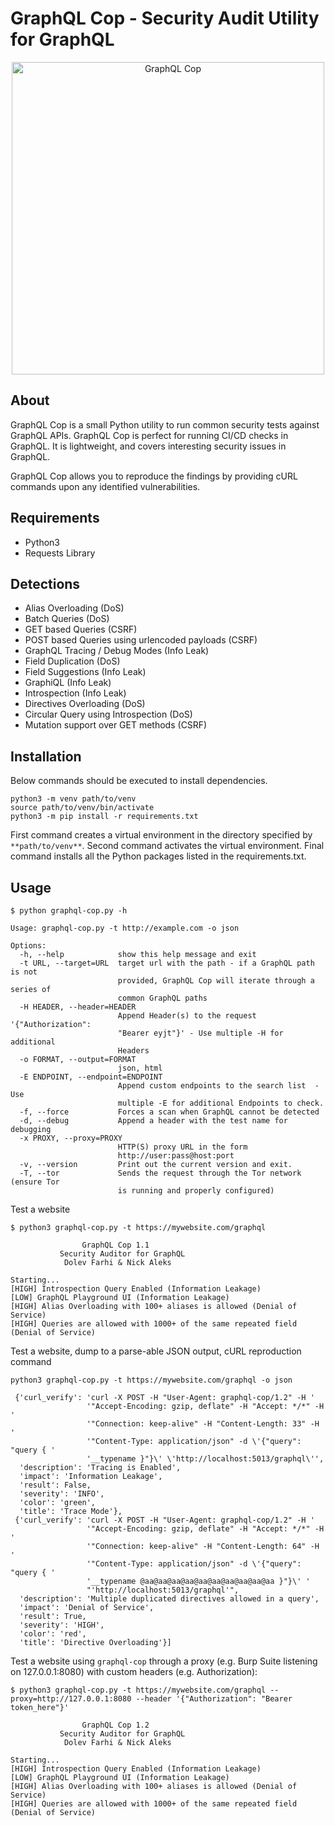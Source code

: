 # GraphQL Cop - Security Audit Utility for GraphQL

<p align="center">
  <img src="https://github.com/dolevf/graphql-cop/blob/main/static/images/logo.png?raw=true" width="500px" alt="GraphQL Cop"/>
</p>

## About

GraphQL Cop is a small Python utility to run common security tests against GraphQL APIs. GraphQL Cop is perfect for running CI/CD checks in GraphQL. It is lightweight, and covers interesting security issues in GraphQL.

GraphQL Cop allows you to reproduce the findings by providing cURL commands upon any identified vulnerabilities.

## Requirements

- Python3
- Requests Library

## Detections

- Alias Overloading (DoS)
- Batch Queries (DoS)
- GET based Queries (CSRF)
- POST based Queries using urlencoded payloads (CSRF)
- GraphQL Tracing / Debug Modes (Info Leak)
- Field Duplication (DoS)
- Field Suggestions (Info Leak)
- GraphiQL (Info Leak)
- Introspection (Info Leak)
- Directives Overloading (DoS)
- Circular Query using Introspection (DoS)
- Mutation support over GET methods (CSRF)

## Installation
Below commands should be executed to install dependencies.
```
python3 -m venv path/to/venv
source path/to/venv/bin/activate
python3 -m pip install -r requirements.txt
```
First command creates a virtual environment in the directory specified by `**path/to/venv**`.
Second command activates the virtual environment. 
Final command installs all the Python packages listed in the requirements.txt.

## Usage

```
$ python graphql-cop.py -h

Usage: graphql-cop.py -t http://example.com -o json

Options:
  -h, --help            show this help message and exit
  -t URL, --target=URL  target url with the path - if a GraphQL path is not
                        provided, GraphQL Cop will iterate through a series of
                        common GraphQL paths
  -H HEADER, --header=HEADER
                        Append Header(s) to the request '{"Authorization":
                        "Bearer eyjt"}' - Use multiple -H for additional
                        Headers
  -o FORMAT, --output=FORMAT
                        json, html
  -E ENDPOINT, --endpoint=ENDPOINT
                        Append custom endpoints to the search list  - Use
                        multiple -E for additional Endpoints to check.
  -f, --force           Forces a scan when GraphQL cannot be detected
  -d, --debug           Append a header with the test name for debugging
  -x PROXY, --proxy=PROXY
                        HTTP(S) proxy URL in the form
                        http://user:pass@host:port
  -v, --version         Print out the current version and exit.
  -T, --tor             Sends the request through the Tor network (ensure Tor
                        is running and properly configured)
```

Test a website

```
$ python3 graphql-cop.py -t https://mywebsite.com/graphql

                GraphQL Cop 1.1
           Security Auditor for GraphQL
            Dolev Farhi & Nick Aleks

Starting...
[HIGH] Introspection Query Enabled (Information Leakage)
[LOW] GraphQL Playground UI (Information Leakage)
[HIGH] Alias Overloading with 100+ aliases is allowed (Denial of Service)
[HIGH] Queries are allowed with 1000+ of the same repeated field (Denial of Service)
```

Test a website, dump to a parse-able JSON output, cURL reproduction command

```
python3 graphql-cop.py -t https://mywebsite.com/graphql -o json

 {'curl_verify': 'curl -X POST -H "User-Agent: graphql-cop/1.2" -H '
                 '"Accept-Encoding: gzip, deflate" -H "Accept: */*" -H '
                 '"Connection: keep-alive" -H "Content-Length: 33" -H '
                 '"Content-Type: application/json" -d \'{"query": "query { '
                 '__typename }"}\' \'http://localhost:5013/graphql\'',
  'description': 'Tracing is Enabled',
  'impact': 'Information Leakage',
  'result': False,
  'severity': 'INFO',
  'color': 'green',
  'title': 'Trace Mode'},
 {'curl_verify': 'curl -X POST -H "User-Agent: graphql-cop/1.2" -H '
                 '"Accept-Encoding: gzip, deflate" -H "Accept: */*" -H '
                 '"Connection: keep-alive" -H "Content-Length: 64" -H '
                 '"Content-Type: application/json" -d \'{"query": "query { '
                 '__typename @aa@aa@aa@aa@aa@aa@aa@aa@aa@aa }"}\' '
                 "'http://localhost:5013/graphql'",
  'description': 'Multiple duplicated directives allowed in a query',
  'impact': 'Denial of Service',
  'result': True,
  'severity': 'HIGH',
  'color': 'red',
  'title': 'Directive Overloading'}]
```

Test a website using `graphql-cop` through a proxy (e.g. Burp Suite listening on 127.0.0.1:8080) with custom headers (e.g. Authorization):

```
$ python3 graphql-cop.py -t https://mywebsite.com/graphql --proxy=http://127.0.0.1:8080 --header '{"Authorization": "Bearer token_here"}'

                GraphQL Cop 1.2
           Security Auditor for GraphQL
            Dolev Farhi & Nick Aleks

Starting...
[HIGH] Introspection Query Enabled (Information Leakage)
[LOW] GraphQL Playground UI (Information Leakage)
[HIGH] Alias Overloading with 100+ aliases is allowed (Denial of Service)
[HIGH] Queries are allowed with 1000+ of the same repeated field (Denial of Service)
```
